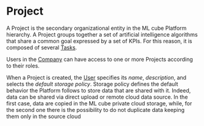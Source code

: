 # Project

A Project is the secondary organizational entity in the ML cube Platform hierarchy.
A Project groups together a set of artificial intelligence algorithms that share a common goal expressed by a set of KPIs.
For this reason, it is composed of several [Tasks].

Users in the [Company] can have access to one or more Projects according to their roles.

When a Project is created, the [User] specifies its *name*, *description*, and selects the *default storage policy*.
Storage policy defines the default behavior the Platform follows to store data that are shared with it.
Indeed, data can be shared via direct upload or remote cloud data source.
In the first case, data are copied in the ML cube private cloud storage, while, for the second one there is the possibility to do not duplicate data keeping them only in the source cloud


[Company]: company.md
[Tasks]: task.md
[User]: user.md